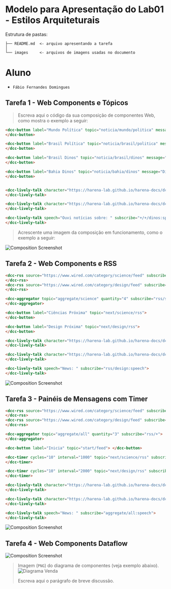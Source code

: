 # Modelo para Apresentação do Lab01 - Estilos Arquiteturais

Estrutura de pastas:

~~~
├── README.md  <- arquivo apresentando a tarefa
│
└── images     <- arquivos de imagens usadas no documento
~~~

# Aluno
* `Fábio Fernandes Domingues`

## Tarefa 1 - Web Components e Tópicos

> Escreva aqui o código da sua composição de componentes Web, como mostra o exemplo a seguir:

~~~html
<dcc-button label="Mundo Política" topic="noticia/mundo/politica" message="Guerra entre Rússia e Ucrânia">
</dcc-button>

<dcc-button label="Brasil Política" topic="noticia/brasil/politica" message="Nova alta no preço da gasolina">
</dcc-button>

<dcc-button label="Brasil Dinos" topic="noticia/brasil/dinos" message="Dinossauro aparece no Brasil">
</dcc-button>

<dcc-button label="Bahia Dinos" topic="noticia/bahia/dinos" message="Dinossauro estabelece Bahia como novo habitat">
</dcc-button>


<dcc-lively-talk character="https://harena-lab.github.io/harena-docs/dccs/tutorial/images/doctor.png" speech="Ouvi notícias sobre: " subscribe="noticia/#/politica:speech">
</dcc-lively-talk>

<dcc-lively-talk character="https://harena-lab.github.io/harena-docs/dccs/tutorial/images/nurse.png" speech="Ouvi notícias sobre: " subscribe="#/brasil/#:speech">
</dcc-lively-talk>

<dcc-lively-talk speech="Ouvi notícias sobre: " subscribe="+/+/dinos:speech">
</dcc-lively-talk>
~~~

> Acrescente uma imagem da composição em funcionamento, como o exemplo a seguir:

![Composition Screenshot](images/Exercicio1.png)

## Tarefa 2 - Web Components e RSS
~~~html
<dcc-rss source="https://www.wired.com/category/science/feed" subscribe="next/science/rss:next" topic="rss/science">
</dcc-rss>
<dcc-rss source="https://www.wired.com/category/design/feed" subscribe="next/design/rss:next" topic="rss/design">
</dcc-rss>

<dcc-aggregator topic="aggregate/science" quantity="4" subscribe="rss/science">
</dcc-aggregator>

<dcc-button label="Ciências Próxima" topic="next/science/rss">
</dcc-button>

<dcc-button label="Design Próxima" topic="next/design/rss">
</dcc-button>

<dcc-lively-talk character="https://harena-lab.github.io/harena-docs/dccs/tutorial/images/doctor.png" speech="Compact: " subscribe="aggregate/science:speech">
</dcc-lively-talk>

<dcc-lively-talk character="https://harena-lab.github.io/harena-docs/dccs/tutorial/images/nurse.png" speech="News: " subscribe="rss/science:speech">
</dcc-lively-talk>

<dcc-lively-talk speech="News: " subscribe="rss/design:speech">
</dcc-lively-talk>
~~~

![Composition Screenshot](images/Exercicio2.png)

## Tarefa 3 - Painéis de Mensagens com Timer
~~~html
<dcc-rss source="https://www.wired.com/category/science/feed" subscribe="next/science/rss:next" topic="rss/science">
</dcc-rss>
<dcc-rss source="https://www.wired.com/category/design/feed" subscribe="next/design/rss:next" topic="rss/design">
</dcc-rss>

<dcc-aggregator topic="aggregate/all" quantity="3" subscribe="rss/+">
</dcc-aggregator>

<dcc-button label="Inicia" topic="start/feed"> </dcc-button>

<dcc-timer cycles="10" interval="1000" topic="next/science/rss" subscribe="start/feed:start">
</dcc-timer>

<dcc-timer cycles="10" interval="2000" topic="next/design/rss" subscribe="start/feed:start">
</dcc-timer>

<dcc-lively-talk character="https://harena-lab.github.io/harena-docs/dccs/tutorial/images/doctor.png" speech="Compact: " subscribe="rss/science:speech">
</dcc-lively-talk>

<dcc-lively-talk character="https://harena-lab.github.io/harena-docs/dccs/tutorial/images/nurse.png" speech="News: " subscribe="rss/design:speech">
</dcc-lively-talk>

<dcc-lively-talk speech="News: " subscribe="aggregate/all:speech">
</dcc-lively-talk>
~~~

![Composition Screenshot](images/Exercicio3.png)

## Tarefa 4 - Web Components Dataflow

![Composition Screenshot](images/Exercicio4.png)

> Imagem (`PNG`) do diagrama de componentes (veja exemplo abaixo).
![Diagrama Venda](images/web-composition.png)
>
> Escreva aqui o parágrafo de breve discussão.
